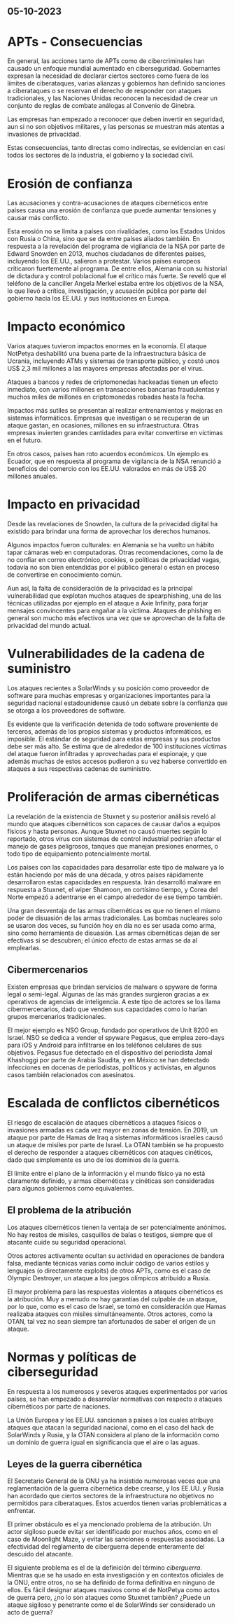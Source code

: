 05-10-2023
---
# APTs - Consecuencias

En general, las acciones tanto de APTs como de cibercriminales han causado un enfoque mundial aumentado en ciberseguridad. Gobernantes expresan la necesidad de declarar ciertos sectores como fuera de los límites de ciberataques, varias alianzas y gobiernos han definido sanciones a ciberataques o se reservan el derecho de responder con ataques tradicionales, y las Naciones Unidas reconocen la necesidad de crear un conjunto de reglas de combate análogas al Convenio de Ginebra.

Las empresas han empezado a reconocer que deben invertir en seguridad, aun si no son objetivos militares, y las personas se muestran más atentas a invasiones de privacidad.

Estas consecuencias, tanto directas como indirectas, se evidencian en casi todos los sectores de la industria, el gobierno y la sociedad civil.

# Erosión de confianza
Las acusaciones y contra-acusaciones de ataques cibernéticos entre países causa una erosión de confianza que puede aumentar tensiones y causar más conflicto.

Esta erosión no se limita a países con rivalidades, como los Estados Unidos con Rusia o China, sino que se da entre países aliados también. En respuesta a la revelación del programa de vigilancia de la NSA por parte de Edward Snowden en 2013, muchos ciudadanos de diferentes países, incluyendo los EE.UU., salieron a protestar. Varios países europeos criticaron fuertemente al programa. De entre ellos, Alemania con su historial de dictadura y control poblacional fue el crítico más fuerte. Se reveló que el teléfono de la canciller Angela Merkel estaba entre los objetivos de la NSA, lo que llevó a crítica, investigación, y acusación pública por parte del gobierno hacia los EE.UU. y sus instituciones en Europa.

# Impacto económico
Varios ataques tuvieron impactos enormes en la economía. El ataque NotPetya deshabilitó una buena parte de la infraestructura básica de Ucrania, incluyendo ATMs y sistemas de transporte público, y costó unos US\$ 2,3 mil millones a las mayores empresas afectadas por el virus.

Ataques a bancos y redes de criptomonedas hackeadas tienen un efecto inmediato, con varios millones en transacciones bancarias fraudulentas y muchos miles de millones en criptomonedas robadas hasta la fecha.

Impactos más sutiles se presentan al realizar entrenamientos y mejoras en sistemas informáticos. Empresas que investigan o se recuperan de un ataque gastan, en ocasiones, millones en su infraestructura. Otras empresas invierten grandes cantidades para evitar convertirse en víctimas en el futuro.

En otros casos, países han roto acuerdos económicos. Un ejemplo es Ecuador, que en respuesta al programa de vigilancia de la NSA renunció a beneficios del comercio con los EE.UU. valorados en más de US\$ 20 millones anuales.

# Impacto en privacidad
Desde las revelaciones de Snowden, la cultura de la privacidad digital ha existido para brindar una forma de aprovechar los derechos humanos.

Algunos impactos fueron culturales: en Alemania se ha vuelto un hábito tapar cámaras web en computadoras. Otras recomendaciones, como la de no confiar en correo electrónico, cookies, o políticas de privacidad vagas, todavía no son bien entendidas por el público general o están en proceso de convertirse en conocimiento común.

Aun así, la falta de consideración de la privacidad es la principal vulnerabilidad que explotan muchos ataques de spearphishing, una de las técnicas utilizadas por ejemplo en el ataque a Axie Infinity, para forjar mensajes convincentes para engañar a la víctima. Ataques de phishing en general son mucho más efectivos una vez que se aprovechan de la falta de privacidad del mundo actual.

# Vulnerabilidades de la cadena de suministro
Los ataques recientes a SolarWinds y su posición como proveedor de software para muchas empresas y organizaciones importantes para la seguridad nacional estadounidense causó un debate sobre la confianza que se otorga a los proveedores de software.

Es evidente que la verificación detenida de todo software proveniente de terceros, además de los propios sistemas y productos informáticos, es imposible. El estándar de seguridad para estas empresas y sus productos debe ser más alto. Se estima que de alrededor de 100 instituciones víctimas del ataque fueron infiltradas y aprovechadas para el espionaje, y que además muchas de estos accesos pudieron a su vez haberse convertido en ataques a sus respectivas cadenas de suministro.

# Proliferación de armas cibernéticas
La revelación de la existencia de Stuxnet y su posterior análisis reveló al mundo que ataques cibernéticos son capaces de causar daños a equipos físicos y hasta personas. Aunque Stuxnet no causó muertes según lo reportado, otros virus con sistemas de control industrial podrían afectar el manejo de gases peligrosos, tanques que manejan presiones enormes, o todo tipo de equipamiento potencialmente mortal.

Los países con las capacidades para desarrollar este tipo de malware ya lo están haciendo por más de una década, y otros países rápidamente desarrollaron estas capacidades en respuesta. Irán desarrolló malware en respuesta a Stuxnet, el wiper Shamoon, en cortísimo tiempo, y Corea del Norte empezó a adentrarse en el campo alrededor de ese tiempo también.

Una gran desventaja de las armas cibernéticas es que no tienen el mismo poder de disuasión de las armas tradicionales. Las bombas nucleares solo se usaron dos veces, su función hoy en día no es ser usada como arma, sino como herramienta de disuasión. Las armas cibernéticas dejan de ser efectivas si se descubren; el único efecto de estas armas se da al emplearlas.

## Cibermercenarios
Existen empresas que brindan servicios de malware o spyware de forma legal o semi-legal. Algunas de las más grandes surgieron gracias a ex operativos de agencias de inteligencia. A este tipo de actores se los llama cibermercenarios, dado que venden sus capacidades como lo harían grupos mercenarios tradicionales.

El mejor ejemplo es NSO Group, fundado por operativos de Unit 8200 en Israel. NSO se dedica a vender el spyware Pegasus, que emplea zero-days para iOS y Android para infiltrarse en los teléfonos celulares de sus objetivos. Pegasus fue detectado en el dispositivo del periodista Jamal Khashoggi por parte de Arabia Saudita, y en México se han detectado infecciones en docenas de periodistas, políticos y activistas, en algunos casos también relacionados con asesinatos.

# Escalada de conflictos cibernéticos
El riesgo de escalación de ataques cibernéticos a ataques físicos o invasiones armadas es cada vez mayor en zonas de tensión. En 2019, un ataque por parte de Hamas de Iraq a sistemas informáticos israelíes causó un ataque de misiles por parte de Israel. La OTAN también se ha propuesto el derecho de responder a ataques cibernéticos con ataques cinéticos, dado que simplemente es uno de los dominios de la guerra.

El límite entre el plano de la información y el mundo físico ya no está claramente definido, y armas cibernéticas y cinéticas son consideradas para algunos gobiernos como equivalentes.

## El problema de la atribución
Los ataques cibernéticos tienen la ventaja de ser potencialmente anónimos. No hay restos de misiles, casquillos de balas o testigos, siempre que el atacante cuide su seguridad operacional.

Otros actores activamente ocultan su actividad en operaciones de bandera falsa, mediante técnicas varias como incluir código de varios estilos y lenguajes (o directamente exploits) de otros APTs, como es el caso de Olympic Destroyer, un ataque a los juegos olímpicos atribuido a Rusia.

El mayor problema para las respuestas violentas a ataques cibernéticos es la atribución. Muy a menudo no hay garantías del culpable de un ataque, por lo que, como es el caso de Israel, se tomó en consideración que Hamas realizaba ataques con misiles simultáneamente. Otros actores, como la OTAN, tal vez no sean siempre tan afortunados de saber el origen de un ataque.

# Normas y políticas de ciberseguridad
En respuesta a los numerosos y severos ataques experimentados por varios países, se han empezado a desarrollar normativas con respecto a ataques cibernéticos por parte de naciones.

La Unión Europea y los EE.UU. sancionan a países a los cuales atribuye ataques que atacan la seguridad nacional, como en el caso del hack de SolarWinds y Rusia, y la OTAN considera al plano de la información como un dominio de guerra igual en significancia que el aire o las aguas.

## Leyes de la guerra cibernética
El Secretario General de la ONU ya ha insistido numerosas veces que una reglamentación de la guerra cibernética debe crearse, y los EE.UU. y Rusia han acordado que ciertos sectores de la infraestructura no objetivos no permitidos para ciberataques. Estos acuerdos tienen varias problemáticas a enfrentar.

El primer obstáculo es el ya mencionado problema de la atribución. Un actor sigiloso puede evitar ser identificado por muchos años, como en el caso de Moonlight Maze, y evitar las sanciones o respuestas asociadas. La efectividad del reglamento de ciberguerra depende enteramente del descuido del atacante.

El siguiente problema es el de la definición del término *ciberguerra*. Mientras que se ha usado en esta investigación y en contextos oficiales de la ONU, entre otros, no se ha definido de forma definitiva en ninguno de ellos. Es fácil designar ataques masivos como el de NotPetya como actos de guerra pero, ¿no lo son ataques como Stuxnet también? ¿Puede un ataque sigiloso y penetrante como el de SolarWinds ser considerado un acto de guerra?